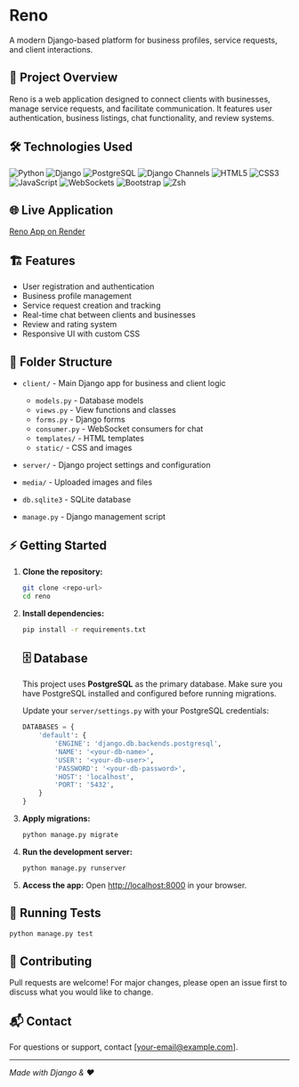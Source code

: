 # Reno

A modern Django-based platform for business profiles, service requests, and client interactions.

## 🚀 Project Overview
Reno is a web application designed to connect clients with businesses, manage service requests, and facilitate communication. It features user authentication, business listings, chat functionality, and review systems.

## 🛠️ Technologies Used
![Python](https://img.shields.io/badge/Python-3.12-blue?logo=python)
![Django](https://img.shields.io/badge/Django-4.2-green?logo=django)
![PostgreSQL](https://img.shields.io/badge/PostgreSQL-15-blue?logo=postgresql)
![Django Channels](https://img.shields.io/badge/Django%20Channels-4.0-orange?logo=django)
![HTML5](https://img.shields.io/badge/HTML5-E34F26?logo=html5&logoColor=white)
![CSS3](https://img.shields.io/badge/CSS3-1572B6?logo=css3&logoColor=white)
![JavaScript](https://img.shields.io/badge/JavaScript-F7DF1E?logo=javascript&logoColor=black)
![WebSockets](https://img.shields.io/badge/WebSockets-Enabled-brightgreen)
![Bootstrap](https://img.shields.io/badge/Bootstrap-5.3-purple?logo=bootstrap)
![Zsh](https://img.shields.io/badge/Zsh-FAFAFA?logo=gnu-bash&logoColor=black)

## 🌐 Live Application

[Reno App on Render](https://reno-app.onrender.com)

## 🏗️ Features
- User registration and authentication
- Business profile management
- Service request creation and tracking
- Real-time chat between clients and businesses
- Review and rating system
- Responsive UI with custom CSS

## 📁 Folder Structure
- `client/` - Main Django app for business and client logic
  - `models.py` - Database models
  - `views.py` - View functions and classes
  - `forms.py` - Django forms
  - `consumer.py` - WebSocket consumers for chat
  - `templates/` - HTML templates
  - `static/` - CSS and images
- `server/` - Django project settings and configuration
- `media/` - Uploaded images and files

- `db.sqlite3` - SQLite database
- `manage.py` - Django management script

## ⚡️ Getting Started
1. **Clone the repository:**
	```bash
	git clone <repo-url>
	cd reno
	```
2. **Install dependencies:**
	```bash
	pip install -r requirements.txt
	```

	## 🗄️ Database
	This project uses **PostgreSQL** as the primary database. Make sure you have PostgreSQL installed and configured before running migrations.

	Update your `server/settings.py` with your PostgreSQL credentials:
	```python
	DATABASES = {
		'default': {
			'ENGINE': 'django.db.backends.postgresql',
			'NAME': '<your-db-name>',
			'USER': '<your-db-user>',
			'PASSWORD': '<your-db-password>',
			'HOST': 'localhost',
			'PORT': '5432',
		}
	}
	```
3. **Apply migrations:**
	```bash
	python manage.py migrate
	```
4. **Run the development server:**
	```bash
	python manage.py runserver
	```
5. **Access the app:**
	Open [http://localhost:8000](http://localhost:8000) in your browser.

## 🧪 Running Tests
```bash
python manage.py test
```

## 🤝 Contributing
Pull requests are welcome! For major changes, please open an issue first to discuss what you would like to change.

## 📬 Contact
For questions or support, contact [your-email@example.com].

---
*Made with Django & ❤️*
